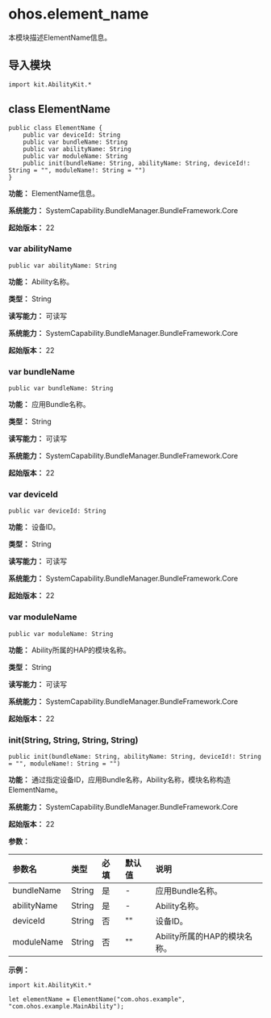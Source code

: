 # ohos.element_name

本模块描述ElementName信息。

## 导入模块

```cangjie
import kit.AbilityKit.*
```

## class ElementName

```cangjie
public class ElementName {
    public var deviceId: String
    public var bundleName: String
    public var abilityName: String
    public var moduleName: String
    public init(bundleName: String, abilityName: String, deviceId!: String = "", moduleName!: String = "")
}
```

**功能：** ElementName信息。

**系统能力：** SystemCapability.BundleManager.BundleFramework.Core

**起始版本：** 22

### var abilityName

```cangjie
public var abilityName: String
```

**功能：** Ability名称。

**类型：** String

**读写能力：** 可读写

**系统能力：** SystemCapability.BundleManager.BundleFramework.Core

**起始版本：** 22

### var bundleName

```cangjie
public var bundleName: String
```

**功能：** 应用Bundle名称。

**类型：** String

**读写能力：** 可读写

**系统能力：** SystemCapability.BundleManager.BundleFramework.Core

**起始版本：** 22

### var deviceId

```cangjie
public var deviceId: String
```

**功能：** 设备ID。

**类型：** String

**读写能力：** 可读写

**系统能力：** SystemCapability.BundleManager.BundleFramework.Core

**起始版本：** 22

### var moduleName

```cangjie
public var moduleName: String
```

**功能：** Ability所属的HAP的模块名称。

**类型：** String

**读写能力：** 可读写

**系统能力：** SystemCapability.BundleManager.BundleFramework.Core

**起始版本：** 22

### init(String, String, String, String)

```cangjie
public init(bundleName: String, abilityName: String, deviceId!: String = "", moduleName!: String = "")
```

**功能：** 通过指定设备ID，应用Bundle名称，Ability名称，模块名称构造ElementName。

**系统能力：** SystemCapability.BundleManager.BundleFramework.Core

**起始版本：** 22

**参数：**

|参数名|类型|必填|默认值|说明|
|:---|:---|:---|:---|:---|
|bundleName|String|是|-|应用Bundle名称。|
|abilityName|String|是|-|Ability名称。|
|deviceId|String|否|""|设备ID。|
|moduleName|String|否|""|Ability所属的HAP的模块名称。|

**示例：**

<!-- compile -->
```cangjie
import kit.AbilityKit.*

let elementName = ElementName("com.ohos.example", "com.ohos.example.MainAbility");
```
